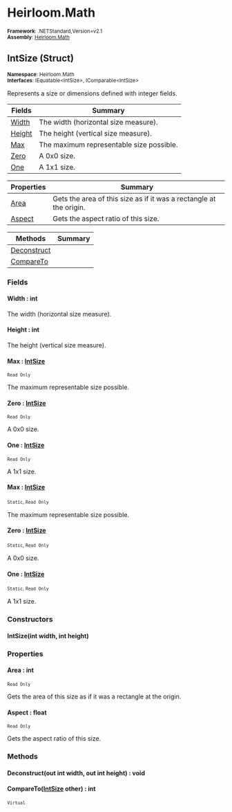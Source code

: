 # Heirloom.Math

<small>**Framework**: .NETStandard,Version=v2.1</small>  
<small>**Assembly**: [Heirloom.Math](../Heirloom.Math/Heirloom.Math.md)</small>  

## IntSize (Struct)
<small>**Namespace**: Heirloom.Math</sub></small>  
<small>**Interfaces**: IEquatable\<IntSize>, IComparable\<IntSize></small>  

Represents a size or dimensions defined with integer fields.

| Fields              | Summary                                  |
|---------------------|------------------------------------------|
| [Width](#WIDT6892)  | The width (horizontal size measure).     |
| [Height](#HEIGE098) | The height (vertical size measure).      |
| [Max](#MAXD4DA)     | The maximum representable size possible. |
| [Zero](#ZEROC7D5)   | A 0x0 size.                              |
| [One](#ONE6246)     | A 1x1 size.                              |

| Properties          | Summary                                                            |
|---------------------|--------------------------------------------------------------------|
| [Area](#AREA9F52)   | Gets the area of this size as if it was a rectangle at the origin. |
| [Aspect](#ASPE3163) | Gets the aspect ratio of this size.                                |

| Methods                  | Summary |
|--------------------------|---------|
| [Deconstruct](#DECOC188) |         |
| [CompareTo](#COMPD590)   |         |

### Fields

#### <a name="WIDT6892"></a> Width : int

The width (horizontal size measure).

#### <a name="HEIGE098"></a> Height : int

The height (vertical size measure).

#### <a name="MAXD4DA"></a> Max : [IntSize](Heirloom.Math.IntSize.md)
<small>`Read Only`</small>

The maximum representable size possible.

#### <a name="ZEROC7D5"></a> Zero : [IntSize](Heirloom.Math.IntSize.md)
<small>`Read Only`</small>

A 0x0 size.

#### <a name="ONE6246"></a> One : [IntSize](Heirloom.Math.IntSize.md)
<small>`Read Only`</small>

A 1x1 size.

#### <a name="MAXD4DA"></a> Max : [IntSize](Heirloom.Math.IntSize.md)
<small>`Static`, `Read Only`</small>

The maximum representable size possible.

#### <a name="ZEROC7D5"></a> Zero : [IntSize](Heirloom.Math.IntSize.md)
<small>`Static`, `Read Only`</small>

A 0x0 size.

#### <a name="ONE6246"></a> One : [IntSize](Heirloom.Math.IntSize.md)
<small>`Static`, `Read Only`</small>

A 1x1 size.

### Constructors

#### IntSize(int width, int height)

### Properties

#### <a name="AREA9F52"></a> Area : int

<small>`Read Only`</small>

Gets the area of this size as if it was a rectangle at the origin.

#### <a name="ASPE3163"></a> Aspect : float

<small>`Read Only`</small>

Gets the aspect ratio of this size.

### Methods

#### <a name="DECO55B0"></a> Deconstruct(out int width, out int height) : void


#### <a name="COMPC972"></a> CompareTo([IntSize](Heirloom.Math.IntSize.md) other) : int
<small>`Virtual`</small>


